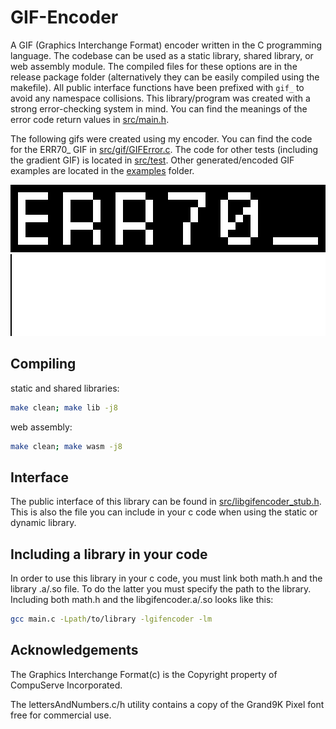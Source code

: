 # GIF-Encoder 
A GIF (Graphics Interchange Format) encoder written in the C programming language. The codebase can be used as a static library, shared library, or web assembly module. The compiled files for these options are in the release package folder (alternatively they can be easily compiled using the makefile). All public interface functions have been prefixed with `gif_` to avoid any namespace collisions. This library/program was created with a strong error-checking system in mind. You can find the meanings of the error code return values in [src/main.h](src/main.h).

The following gifs were created using my encoder. You can find the code for the ERR70_ GIF in [src/gif/GIFError.c](src/gif/GIFError.c). The code for other tests (including the gradient GIF) is located in [src/test](src/test/). Other generated/encoded GIF examples are located in the [examples](examples/) folder.

<img src="examples/error_70.gif" alt="Error Example"/>
<img src="examples/gradient.gif" alt="Gradient Example"/>


## Compiling
static and shared libraries:
```bash
make clean; make lib -j8
```

web assembly:

```bash
make clean; make wasm -j8
```

## Interface
The public interface of this library can be found in [src/libgifencoder_stub.h](src/libgifencoder_stub.h). This is also the file you can include in your c code when using the static or dynamic library.

## Including a library in your code
In order to use this library in your c code, you must link both math.h and the library .a/.so file. To do the latter you must specify the path to the library. Including both math.h and the libgifencoder.a/.so looks like this:

```bash
gcc main.c -Lpath/to/library -lgifencoder -lm
```

## Acknowledgements
The Graphics Interchange Format(c) is the Copyright property of CompuServe Incorporated.

The lettersAndNumbers.c/h utility contains a copy of the Grand9K Pixel font free for commercial use.
